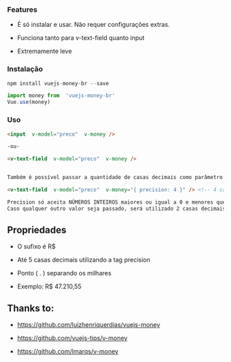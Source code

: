 ### Features

- É só instalar e usar. Não requer configurações extras.

- Funciona tanto para v-text-field quanto input

- Extremamente leve

### Instalação


```js
npm install vuejs-money-br --save

import money from  'vuejs-money-br'
Vue.use(money)
```

### Uso

```html
<input  v-model="preco"  v-money />

-ou- 

<v-text-field  v-model="preco"  v-money />


Também é possível passar a quantidade de casas decimais como parâmetro utilizando a tag precision, como o exemplo abaixo:

<v-text-field  v-model="preco"  v-money="{ precision: 4 }" /> <!-- 4 casas decimais -->

Precision só aceita NÚMEROS INTEIROS maiores ou igual a 0 e menores que 6.
Caso qualquer outro valor seja passado, será utilizado 2 casas decimais.
```

## Propriedades

- O sufixo é R$

- Até 5 casas decimais utilizando a tag precision

- Ponto ( . ) separando os milhares

- Exemplo: R$ 47.210,55

## Thanks to:
- https://github.com/luizhenriquerdias/vuejs-money

- https://github.com/vuejs-tips/v-money

- https://github.com/lmarqs/v-money